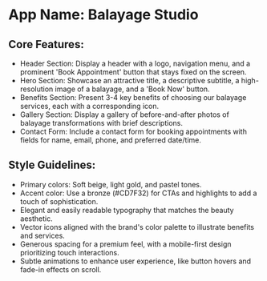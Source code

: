 # **App Name**: Balayage Studio

## Core Features:

- Header Section: Display a header with a logo, navigation menu, and a prominent 'Book Appointment' button that stays fixed on the screen.
- Hero Section: Showcase an attractive title, a descriptive subtitle, a high-resolution image of a balayage, and a 'Book Now' button.
- Benefits Section: Present 3-4 key benefits of choosing our balayage services, each with a corresponding icon.
- Gallery Section: Display a gallery of before-and-after photos of balayage transformations with brief descriptions.
- Contact Form: Include a contact form for booking appointments with fields for name, email, phone, and preferred date/time.

## Style Guidelines:

- Primary colors: Soft beige, light gold, and pastel tones.
- Accent color: Use a bronze (#CD7F32) for CTAs and highlights to add a touch of sophistication.
- Elegant and easily readable typography that matches the beauty aesthetic.
- Vector icons aligned with the brand's color palette to illustrate benefits and services.
- Generous spacing for a premium feel, with a mobile-first design prioritizing touch interactions.
- Subtle animations to enhance user experience, like button hovers and fade-in effects on scroll.